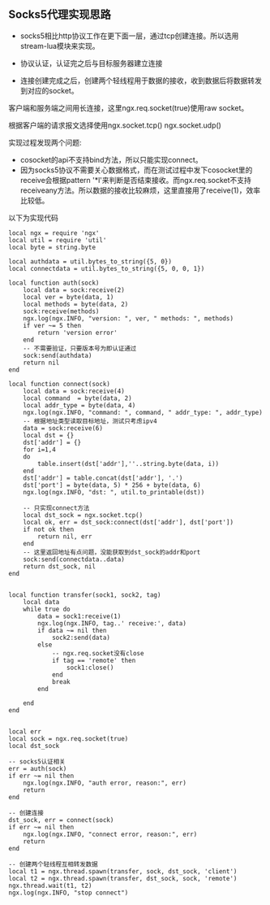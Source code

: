 ## Socks5代理实现思路

- socks5相比http协议工作在更下面一层，通过tcp创建连接。所以选用stream-lua模块来实现。

- 协议认证，认证完之后与目标服务器建立连接

- 连接创建完成之后，创建两个轻线程用于数据的接收，收到数据后将数据转发到对应的socket。

客户端和服务端之间用长连接，这里ngx.req.socket(true)使用raw socket。

根据客户端的请求报文选择使用ngx.socket.tcp() ngx.socket.udp()

实现过程发现两个问题:
- cosocket的api不支持bind方法，所以只能实现connect。
- 因为socks5协议不需要关心数据格式，而在测试过程中发下cosocket里的receive会根据pattern '*l'来判断是否结束接收。而ngx.req.socket不支持receiveany方法。所以数据的接收比较麻烦，这里直接用了receive(1)，效率比较低。



以下为实现代码

```
local ngx = require 'ngx'
local util = require 'util'
local byte = string.byte

local authdata = util.bytes_to_string({5, 0})
local connectdata = util.bytes_to_string({5, 0, 0, 1})

local function auth(sock)
    local data = sock:receive(2)
    local ver = byte(data, 1)
    local methods = byte(data, 2)
    sock:receive(methods)
    ngx.log(ngx.INFO, "version: ", ver, " methods: ", methods)
    if ver ~= 5 then
        return 'version error'
    end
    -- 不需要验证，只要版本号为即认证通过
    sock:send(authdata)
    return nil
end

local function connect(sock)
    local data = sock:receive(4)
    local command  = byte(data, 2)
    local addr_type = byte(data, 4)
    ngx.log(ngx.INFO, "command: ", command, " addr_type: ", addr_type)
    -- 根据地址类型读取目标地址，测试只考虑ipv4
    data = sock:receive(6)
    local dst = {}
    dst['addr'] = {}
    for i=1,4
    do
        table.insert(dst['addr'],''..string.byte(data, i))
    end
    dst['addr'] = table.concat(dst['addr'], '.')
    dst['port'] = byte(data, 5) * 256 + byte(data, 6)
    ngx.log(ngx.INFO, "dst: ", util.to_printable(dst))

    -- 只实现connect方法
    local dst_sock = ngx.socket.tcp()
    local ok, err = dst_sock:connect(dst['addr'], dst['port'])
    if not ok then
        return nil, err
    end
    -- 这里返回地址有点问题，没能获取到dst_sock的addr和port
    sock:send(connectdata..data)
    return dst_sock, nil
end


local function transfer(sock1, sock2, tag)
    local data
    while true do
        data = sock1:receive(1)
        ngx.log(ngx.INFO, tag..' receive:', data)
        if data ~= nil then
            sock2:send(data)
        else
            -- ngx.req.socket没有close
            if tag == 'remote' then
                sock1:close()
            end
            break
        end

    end
end


local err
local sock = ngx.req.socket(true)
local dst_sock

-- socks5认证相关
err = auth(sock)
if err ~= nil then
    ngx.log(ngx.INFO, "auth error, reason:", err)
    return
end

-- 创建连接
dst_sock, err = connect(sock)
if err ~= nil then
    ngx.log(ngx.INFO, "connect error, reason:", err)
    return
end

-- 创建两个轻线程互相转发数据
local t1 = ngx.thread.spawn(transfer, sock, dst_sock, 'client')
local t2 = ngx.thread.spawn(transfer, dst_sock, sock, 'remote')
ngx.thread.wait(t1, t2)
ngx.log(ngx.INFO, "stop connect")
```
